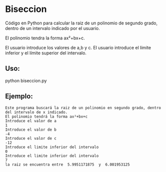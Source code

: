 # Biseccion
Código en Python para calcular la raiz de un polinomio de segundo grado, dentro de un intervalo indicado por el usuario.

El polinomio tendra la forma ax²+bx+c.

El usuario introduce los valores de a,b y c.
El usuario introduce el límite inferior y el límite superior del intervalo.

## Uso:
python biseccion.py

## Ejemplo:
```
Este programa buscará la raiz de un polinomio en segundo grado, dentro del intervalo de x indicado.
El polinomio tendrá la forma ax²+bx+c
Introduce el valor de a
1
Introduce el valor de b
-4
Introduce el valor de c
-12
Introduce el limite inferior del intervalo
0
Introduce el limite inferior del intervalo
7
la raiz se encuentra entre  5.9951171875  y  6.001953125
```
